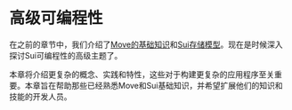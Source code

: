 # 高级可编程性

在之前的章节中，我们介绍了[Move的基础知识](./../move-basics)和[Sui存储模型](./../storage)。现在是时候深入探讨Sui可编程性的高级主题了。

本章将介绍更复杂的概念、实践和特性，这些对于构建更复杂的应用程序至关重要。本章旨在帮助那些已经熟悉Move和Sui基础知识，并希望扩展他们的知识和技能的开发人员。